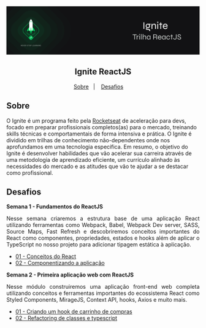 <img alt="Ignite ReactJS" src="public/ignite-react.png" />
<h2 align="center">
  Ignite ReactJS
</h2>

<p align="center">
  <a href="#Sobre">Sobre</a>&nbsp;&nbsp;&nbsp;|&nbsp;&nbsp;&nbsp;
  <a href="#Desafios">Desafios</a>&nbsp;&nbsp;&nbsp;&nbsp;&nbsp;&nbsp;
</p>

## Sobre
O Ignite é um programa feito pela [Rocketseat](https://rocketseat.com.br) de aceleração para devs, focado em preparar profissionais completos(as) para o mercado, treinando skills técnicas e comportamentais de forma intensiva e prática. O Ignite é dividido em trilhas de conhecimento não-dependentes onde nos aprofundamos em uma tecnologia específica. Em resumo, o objetivo do Ignite é desenvolver habilidades que vão acelerar sua carreira através de uma metodologia de aprendizado eficiente, um currículo alinhado às necessidades do mercado e as atitudes que vão te ajudar a se destacar como profissional.

## Desafios

**Semana 1 - Fundamentos do ReactJS**
<p align="justify">
  Nesse semana criaremos a estrutura base de uma aplicação React utilizando ferramentas como Webpack, Babel, Webpack Dev server, SASS, Source Maps, Fast Refresh e descobriremos conceitos importantes do React como componentes, propriedades, estados e hooks além de aplicar o TypeScript no nosso projeto para adicionar tipagem estática à aplicação.
</p>

- [01 - Conceitos do React](https://github.com/georgaugusto/ignite-react-js)
- [02 - Componentizando a aplicação](https://github.com/georgaugusto/ignite-react-js)

**Semana 2 - Primeira aplicação web com ReactJS**
<p align="justify">
  Nesse módulo construiremos uma aplicação front-end web completa utilizando conceitos e ferramentas importantes do ecossistema React como Styled Components, MirageJS, Context API, hooks, Axios e muito mais.
</p>

- [01 - Criando um hook de carrinho de compras](https://github.com/georgaugusto/ignite-react-js)
- [02 - Refactoring de classes e typescript](https://github.com/georgaugusto/ignite-react-js)
